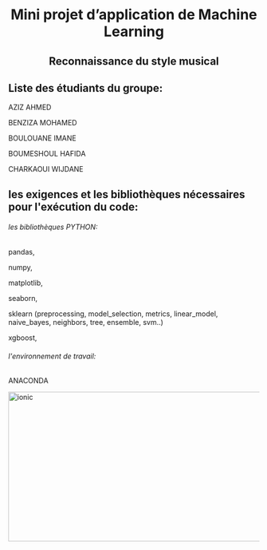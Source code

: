 <h1 align="center">Mini projet d’application de Machine Learning</h1>
<h2 align="center">Reconnaissance du style musical</h2>

## Liste des étudiants du groupe:

AZIZ AHMED

BENZIZA MOHAMED

BOULOUANE IMANE

BOUMESHOUL HAFIDA

CHARKAOUI WIJDANE 

## les exigences et les bibliothèques nécessaires pour l'exécution du code:

###### les bibliothèques PYTHON:

pandas,

numpy,

matplotlib,

seaborn,

sklearn (preprocessing, model_selection, metrics, linear_model, naive_bayes, neighbors, tree, ensemble, svm..) 

xgboost,

###### l'environnement de travail:

ANACONDA

<a href="https://www.anaconda.com/products/distribution" target="_blank"><img src="https://upload.wikimedia.org/wikipedia/en/c/cd/Anaconda_Logo.png" alt="ionic" width="600" height="300" /></a>


